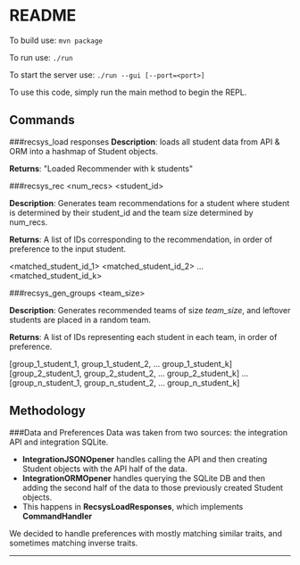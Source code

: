 # README
To build use:
`mvn package`

To run use:
`./run`

To start the server use:
`./run --gui [--port=<port>]`

To use this code, simply run the main method to begin the REPL.

## Commands
###recsys_load responses
**Description**: loads all student data from API & ORM into a hashmap of Student objects. 

**Returns**: "Loaded Recommender with k students"

###recsys_rec <num_recs> <student_id>

**Description**: Generates team recommendations for a student where student is determined by their student_id and the team size determined by num_recs.

**Returns**: A list of IDs corresponding to the recommendation, in order of preference to the input student.

<matched_student_id_1>
<matched_student_id_2>
...
<matched_student_id_k>

###recsys_gen_groups <team_size>

**Description**: Generates recommended teams of size _team_size_, and leftover students are placed in a random team.

**Returns**: A list of IDs representing each student in each team, in order of preference.

[group_1_student_1, group_1_student_2, … group_1_student_k]
[group_2_student_1, group_2_student_2, … group_2_student_k]
...
[group_n_student_1, group_n_student_2, … group_n_student_k]

## Methodology
###Data and Preferences
Data was taken from two sources: the integration API and integration SQLite.

- **IntegrationJSONOpener** handles calling the API and then creating Student objects with the API half of the data.
- **IntegrationORMOpener** handles querying the SQLite DB and then adding the second half of the data to those previously created Student objects.
- This happens in **RecsysLoadResponses**, which implements **CommandHandler**

We decided to handle preferences with mostly matching similar traits, and sometimes matching inverse traits.

****
